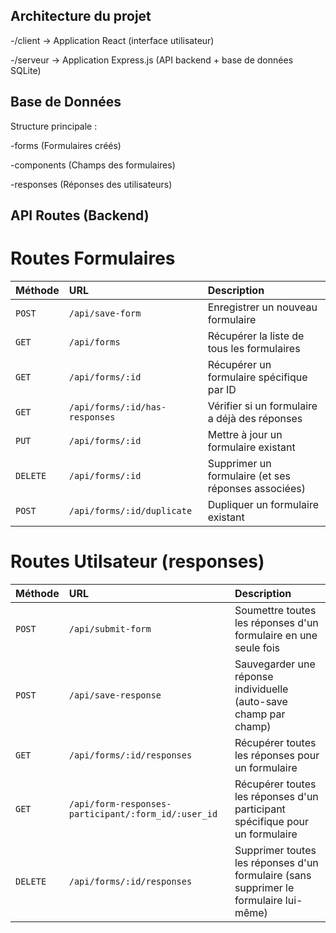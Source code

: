 ## Architecture du projet
-/client → Application React (interface utilisateur)

-/serveur → Application Express.js (API backend + base de données SQLite)

## Base de Données

Structure principale :

-forms (Formulaires créés)

-components (Champs des formulaires)

-responses (Réponses des utilisateurs)

## API Routes (Backend)

# Routes Formulaires 


| Méthode | URL                         | Description                                 |
|:--------|:----------------------------|:--------------------------------------------|
| `POST`  | `/api/save-form`             | Enregistrer un nouveau formulaire |
| `GET`   | `/api/forms`                 | Récupérer la liste de tous les formulaires |
| `GET`   | `/api/forms/:id`             | Récupérer un formulaire spécifique par ID |
| `GET`   | `/api/forms/:id/has-responses`| Vérifier si un formulaire a déjà des réponses |
| `PUT`   | `/api/forms/:id`             | Mettre à jour un formulaire existant |
| `DELETE`| `/api/forms/:id`             | Supprimer un formulaire (et ses réponses associées) |
| `POST`  | `/api/forms/:id/duplicate`   | Dupliquer un formulaire existant |

# Routes Utilsateur (responses)

| Méthode | URL                                         | Description |
|:--------|:--------------------------------------------|:------------|
| `POST`  | `/api/submit-form`                          | Soumettre toutes les réponses d'un formulaire en une seule fois |
| `POST`  | `/api/save-response`                        | Sauvegarder une réponse individuelle (auto-save champ par champ) |
| `GET`   | `/api/forms/:id/responses`                  | Récupérer toutes les réponses pour un formulaire |
| `GET`   | `/api/form-responses-participant/:form_id/:user_id` | Récupérer toutes les réponses d'un participant spécifique pour un formulaire |
| `DELETE`| `/api/forms/:id/responses`                  | Supprimer toutes les réponses d'un formulaire (sans supprimer le formulaire lui-même) |
